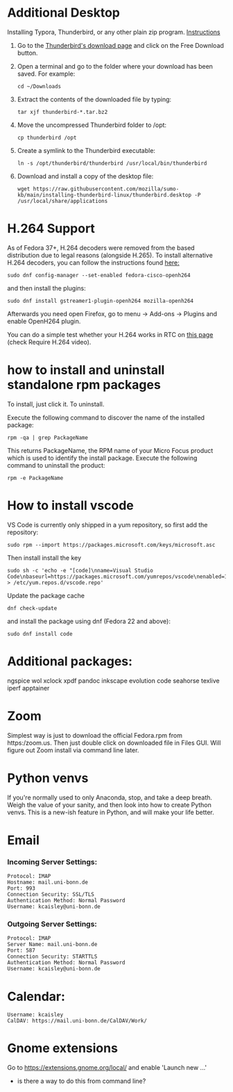 # Additional Desktop 

Installing Typora, Thunderbird, or any other plain zip program. [Instructions](https://support.mozilla.org/en-US/kb/installing-thunderbird-linux)

1. Go to the [Thunderbird's download page](https://www.thunderbird.net/download/) and click on the Free Download button.
2. Open a terminal and go to the folder where your download has been saved. For example:

    ```
    cd ~/Downloads 
    ```

3. Extract the contents of the downloaded file by typing:

    ```
    tar xjf thunderbird-*.tar.bz2 
    ```

4. Move the uncompressed Thunderbird folder to /opt:

    ```
    cp thunderbird /opt 
    ```

5. Create a symlink to the Thunderbird executable:

    ```
    ln -s /opt/thunderbird/thunderbird /usr/local/bin/thunderbird 
    ```

6. Download and install a copy of the desktop file:

    ```
    wget https://raw.githubusercontent.com/mozilla/sumo-kb/main/installing-thunderbird-linux/thunderbird.desktop -P /usr/local/share/applications 
    ```





# H.264 Support

As of Fedora 37+, H.264 decoders were removed from the based distribution due to legal reasons (alongside H.265). To install alternative H.264 decoders, you can follow the instructions found [here:](https://fedoraproject.org/wiki/OpenH264)

```
sudo dnf config-manager --set-enabled fedora-cisco-openh264
```

and then install the plugins:

```
sudo dnf install gstreamer1-plugin-openh264 mozilla-openh264
```

Afterwards you need open Firefox, go to menu -> Add-ons -> Plugins and enable OpenH264 plugin.

You can do a simple test whether your H.264 works in RTC on [this page](https://mozilla.github.io/webrtc-landing/pc_test.html) (check Require H.264 video). 

# how to install and uninstall standalone rpm packages

To install, just click it. To uninstall.

Execute the following command to discover the name of the installed package:

```rpm -qa | grep PackageName```

This returns PackageName, the RPM name of your Micro Focus product which is used to identify the install package.
Execute the following command to uninstall the product:

```rpm -e PackageName```

# How to install vscode
VS Code is currently only shipped in a yum repository, so first add the repository:

```
sudo rpm --import https://packages.microsoft.com/keys/microsoft.asc
```

Then install install the key

```
sudo sh -c 'echo -e "[code]\nname=Visual Studio Code\nbaseurl=https://packages.microsoft.com/yumrepos/vscode\nenabled=1\ngpgcheck=1\ngpgkey=https://packages.microsoft.com/keys/microsoft.asc" > /etc/yum.repos.d/vscode.repo'
```

Update the package cache

```
dnf check-update
```

and install the package using dnf (Fedora 22 and above):

```
sudo dnf install code
```


# Additional packages:

ngspice wol xclock xpdf pandoc inkscape evolution code seahorse texlive iperf apptainer


# Zoom
Simplest way is just to download the official Fedora.rpm from https:/zoom.us. Then just double click on downloaded file in Files GUI. Will figure out Zoom install via command line later.


# Python venvs

If you're normally used to only Anaconda, stop, and take a deep breath. Weigh the value of your sanity, and then look into how to create Python venvs. This is a new-ish feature in Python, and will make your life better.


# Email

### Incoming Server Settings:

```
Protocol: IMAP
Hostname: mail.uni-bonn.de
Port: 993
Connection Security: SSL/TLS
Authentication Method: Normal Password
Username: kcaisley@uni-bonn.de
```

### Outgoing Server Settings:

```
Protocol: IMAP
Server Name: mail.uni-bonn.de
Port: 587
Connection Security: STARTTLS
Authentication Method: Normal Password
Username: kcaisley@uni-bonn.de
```

# Calendar:

```
Username: kcaisley
CalDAV: https://mail.uni-bonn.de/CalDAV/Work/
```

# Gnome extensions

Go to https://extensions.gnome.org/local/ and enable 'Launch new ...'

- is there a way to do this from command line?

